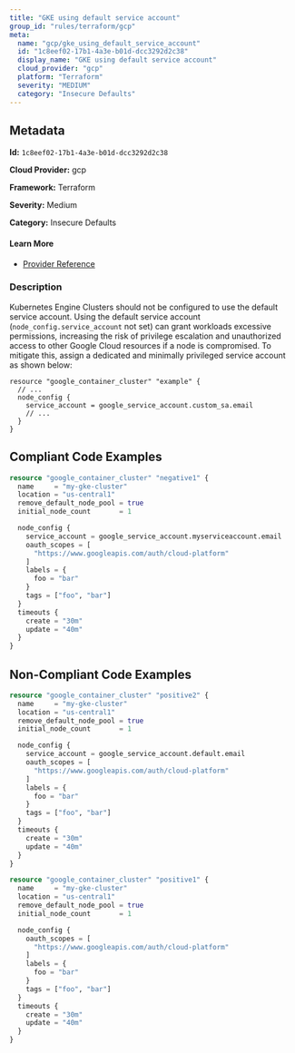 ```yaml
---
title: "GKE using default service account"
group_id: "rules/terraform/gcp"
meta:
  name: "gcp/gke_using_default_service_account"
  id: "1c8eef02-17b1-4a3e-b01d-dcc3292d2c38"
  display_name: "GKE using default service account"
  cloud_provider: "gcp"
  platform: "Terraform"
  severity: "MEDIUM"
  category: "Insecure Defaults"
---
```

## Metadata

**Id:** `1c8eef02-17b1-4a3e-b01d-dcc3292d2c38`

**Cloud Provider:** gcp

**Framework:** Terraform

**Severity:** Medium

**Category:** Insecure Defaults

#### Learn More

 - [Provider Reference](https://registry.terraform.io/providers/hashicorp/google/latest/docs/resources/container_cluster#node_config)

### Description

 Kubernetes Engine Clusters should not be configured to use the default service account. Using the default service account (`node_config.service_account` not set) can grant workloads excessive permissions, increasing the risk of privilege escalation and unauthorized access to other Google Cloud resources if a node is compromised. To mitigate this, assign a dedicated and minimally privileged service account as shown below:

```
resource "google_container_cluster" "example" {
  // ...
  node_config {
    service_account = google_service_account.custom_sa.email
    // ...
  }
}
```


## Compliant Code Examples
```terraform
resource "google_container_cluster" "negative1" {
  name     = "my-gke-cluster"
  location = "us-central1"
  remove_default_node_pool = true
  initial_node_count       = 1

  node_config {
    service_account = google_service_account.myserviceaccount.email
    oauth_scopes = [
      "https://www.googleapis.com/auth/cloud-platform"
    ]
    labels = {
      foo = "bar"
    }
    tags = ["foo", "bar"]
  }
  timeouts {
    create = "30m"
    update = "40m"
  }
}

```
## Non-Compliant Code Examples
```terraform
resource "google_container_cluster" "positive2" {
  name     = "my-gke-cluster"
  location = "us-central1"
  remove_default_node_pool = true
  initial_node_count       = 1

  node_config {
    service_account = google_service_account.default.email
    oauth_scopes = [
      "https://www.googleapis.com/auth/cloud-platform"
    ]
    labels = {
      foo = "bar"
    }
    tags = ["foo", "bar"]
  }
  timeouts {
    create = "30m"
    update = "40m"
  }
}

```

```terraform
resource "google_container_cluster" "positive1" {
  name     = "my-gke-cluster"
  location = "us-central1"
  remove_default_node_pool = true
  initial_node_count       = 1

  node_config {
    oauth_scopes = [
      "https://www.googleapis.com/auth/cloud-platform"
    ]
    labels = {
      foo = "bar"
    }
    tags = ["foo", "bar"]
  }
  timeouts {
    create = "30m"
    update = "40m"
  }
}

```